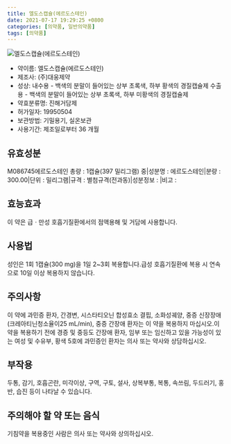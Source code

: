 ```yaml
---
title: 엘도스캡슐(에르도스테인)
date: 2021-07-17 19:29:25 +0800
categories: [의약품, 일반의약품]
tags: [의약품]
---
```

![엘도스캡슐(에르도스테인)](https://nedrug.mfds.go.kr/pbp/cmn/itemImageDownload/154609804554800049)

- 약이름: 엘도스캡슐(에르도스테인)
- 제조사: (주)대웅제약
- 성상: 내수용 - 백색의 분말이 들어있는 상부 초록색, 하부 황색의 경질캡슐제
수출용 - 백색의 분말이 들어있는 상부 초록색, 하부 미황색의 경질캡슐제
- 약효분류명: 진해거담제
- 허가일자: 19950504
- 보관방법: 기밀용기, 실온보관
- 사용기간: 제조일로부터 36 개월
## 유효성분
M086745에르도스테인
총량 : 1캡슐(397 밀리그램) 중|성분명 : 에르도스테인|분량 : 300.00|단위 : 밀리그램|규격 : 별첨규격(전과동)|성분정보 : |비고 :
## 효능효과
이 약은 급ㆍ만성 호흡기질환에서의 점액용해 및 거담에 사용합니다.
## 사용법
성인은 1회 1캡슐(300 mg)을 1일 2~3회 복용합니다.급성 호흡기질환에 복용 시 연속으로 10일 이상 복용하지 않습니다.
## 주의사항
이 약에 과민증 환자, 간경변, 시스타티오닌 합성효소 결핍, 소화성궤양, 중증 신장장애(크레아티닌청소율이25 mL/min), 중증 간장애 환자는 이 약을 복용하지 마십시오.이 약을 복용하기 전에 경증 및 중등도 간장애 환자, 임부 또는 임신하고 있을 가능성이 있는 여성 및 수유부, 황색 5호에 과민증인 환자는 의사 또는 약사와 상담하십시오.
## 부작용
두통, 감기, 호흡곤란, 미각이상, 구역, 구토, 설사, 상복부통, 복통, 속쓰림, 두드러기, 홍반, 습진 등이 나타날 수 있습니다.
## 주의해야 할 약 또는 음식
기침약을 복용중인 사람은 의사 또는 약사와 상의하십시오.

